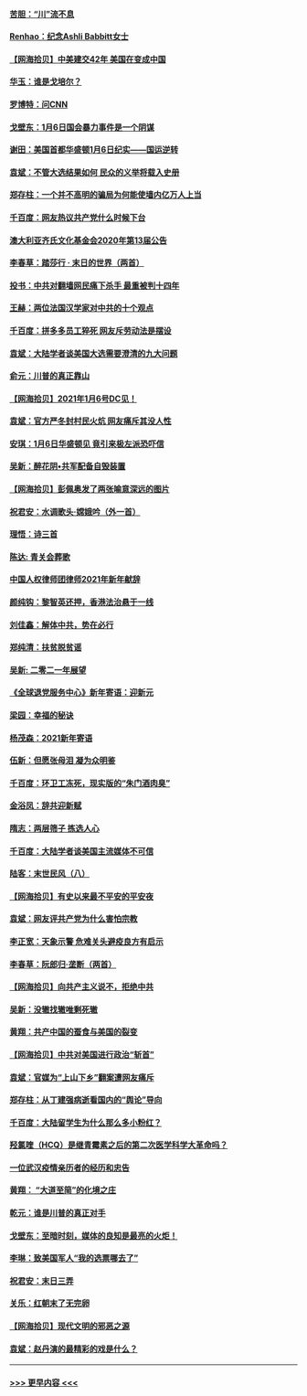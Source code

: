 #### [苦胆：“川”流不息](../pages/nsc993/n12678388.md?t=01102102) 
#### [Renhao：纪念Ashli Babbitt女士](../pages/nsc993/n12678359.md?t=01102102) 
#### [【网海拾贝】中美建交42年 美国在变成中国](../pages/nsc993/n12678324.md?t=01102102) 
#### [华玉：谁是戈培尔？](../pages/nsc993/n12677515.md?t=01102102) 
#### [罗博特：问CNN](../pages/nsc993/n12677172.md?t=01102102) 
#### [戈壁东：1月6日国会暴力事件是一个阴谋](../pages/nsc993/n12674639.md?t=01102102) 
#### [谢田：美国首都华盛顿1月6日纪实——国运逆转](../pages/nsc993/n12673190.md?t=01102102) 
#### [袁斌：不管大选结果如何 民众的义举将载入史册](../pages/nsc993/n12672787.md?t=01102102) 
#### [郑存柱：一个并不高明的骗局为何能使墙内亿万人上当](../pages/nsc993/n12671449.md?t=01102102) 
#### [千百度：网友热议共产党什么时候下台](../pages/nsc993/n12670442.md?t=01102102) 
#### [澳大利亚齐氏文化基金会2020年第13届公告](../pages/nsc993/n12670273.md?t=01102102) 
#### [李春草：踏莎行 · 末日的世界（两首）](../pages/nsc993/n12670253.md?t=01102102) 
#### [投书：中共对翻墙网民痛下杀手 最重被判十四年](../pages/nsc993/n12670190.md?t=01102102) 
#### [王赫：两位法国汉学家对中共的十个观点](../pages/nsc993/n12669593.md?t=01102102) 
#### [千百度：拼多多员工猝死 网友斥劳动法是摆设](../pages/nsc993/n12668081.md?t=01102102) 
#### [袁斌：大陆学者谈美国大选需要澄清的九大问题](../pages/nsc993/n12668023.md?t=01102102) 
#### [俞元：川普的真正靠山](../pages/nsc993/n12668000.md?t=01102102) 
#### [【网海拾贝】2021年1月6号DC见！](../pages/nsc993/n12664957.md?t=01102102) 
#### [袁斌：官方严冬封村民火炕 网友痛斥其没人性](../pages/nsc993/n12664882.md?t=01102102) 
#### [安琪：1月6日华盛顿见 竟引来极左派恐吓信](../pages/nsc993/n12664831.md?t=01102102) 
#### [吴新：醉花阴•共军配备自毁装置](../pages/nsc993/n12664766.md?t=01102102) 
#### [【网海拾贝】彭佩奥发了两张喻意深远的图片](../pages/nsc993/n12663515.md?t=01102102) 
#### [祝君安：水调歌头·嫦娥吟（外一首）](../pages/nsc993/n12663345.md?t=01102102) 
#### [理悟：诗三首](../pages/nsc993/n12663334.md?t=01102102) 
#### [陈达: 青关会葬歌](../pages/nsc993/n12663305.md?t=01102102) 
#### [中国人权律师团律师2021年新年献辞](../pages/nsc993/n12661792.md?t=01102102) 
#### [颜纯钩：黎智英还押，香港法治悬于一线](../pages/nsc993/n12661371.md?t=01102102) 
#### [刘佳鑫：解体中共，势在必行](../pages/nsc993/n12661335.md?t=01102102) 
#### [郑纯清：扶贫脱贫谣](../pages/nsc993/n12658729.md?t=01102102) 
#### [吴新: 二零二一年展望](../pages/nsc993/n12658664.md?t=01102102) 
#### [《全球退党服务中心》新年寄语：迎新元](../pages/nsc993/n12658408.md?t=01102102) 
#### [梁园：幸福的秘诀](../pages/nsc993/n12658061.md?t=01102102) 
#### [杨茂森：2021新年寄语](../pages/nsc993/n12658128.md?t=01102102) 
#### [伍新：但愿张母泪 凝为众明鉴](../pages/nsc993/n12656861.md?t=01102102) 
#### [千百度：环卫工冻死，现实版的“朱门酒肉臭”](../pages/nsc993/n12655588.md?t=01102102) 
#### [金浴凤：辞共迎新赋](../pages/nsc993/n12653369.md?t=01102102) 
#### [隋志：两层筛子 拣选人心](../pages/nsc993/n12653341.md?t=01102102) 
#### [千百度：大陆学者谈美国主流媒体不可信](../pages/nsc993/n12651269.md?t=01102102) 
#### [陆客：末世民风（八）](../pages/nsc993/n12648233.md?t=01102102) 
#### [【网海拾贝】有史以来最不平安的平安夜](../pages/nsc993/n12647164.md?t=01102102) 
#### [袁斌：网友评共产党为什么害怕宗教](../pages/nsc993/n12647003.md?t=01102102) 
#### [李正宽：天象示警 危难关头避疫良方有启示](../pages/nsc993/n12646262.md?t=01102102) 
#### [李春草：阮郎归‧垄断（两首）](../pages/nsc993/n12646302.md?t=01102102) 
#### [【网海拾贝】向共产主义说不，拒绝中共](../pages/nsc993/n12645941.md?t=01102102) 
#### [吴新：没辙找辙唯剩死辙](../pages/nsc993/n12643919.md?t=01102102) 
#### [黄翔：共产中国的蚕食与美国的裂变](../pages/nsc993/n12643727.md?t=01102102) 
#### [【网海拾贝】中共对美国进行政治“斩首”](../pages/nsc993/n12642290.md?t=01102102) 
#### [袁斌：官媒为“上山下乡”翻案遭网友痛斥](../pages/nsc993/n12642071.md?t=01102102) 
#### [郑存柱：从丁建强病逝看国内的“舆论”导向](../pages/nsc993/n12640944.md?t=01102102) 
#### [千百度：大陆留学生为什么那么多小粉红？](../pages/nsc993/n12639306.md?t=01102102) 
#### [羟氯喹（HCQ）是继青霉素之后的第二次医学科学大革命吗？](../pages/nsc993/n12638564.md?t=01102102) 
#### [一位武汉疫情亲历者的经历和忠告](../pages/nsc993/n12639029.md?t=01102102) 
#### [黄翔： “大道至简”的化境之庄](../pages/nsc993/n12637541.md?t=01102102) 
#### [乾元：谁是川普的真正对手](../pages/nsc993/n12637090.md?t=01102102) 
#### [戈壁东：至暗时刻，媒体的良知是最亮的火炬！](../pages/nsc993/n12637042.md?t=01102102) 
#### [李琳：致美国军人“我的选票哪去了”](../pages/nsc993/n12635351.md?t=01102102) 
#### [祝君安：末日三弄](../pages/nsc993/n12635324.md?t=01102102) 
#### [关乐：红朝末了无完卵](../pages/nsc993/n12635315.md?t=01102102) 
#### [【网海拾贝】现代文明的邪恶之源](../pages/nsc993/n12634425.md?t=01102102) 
#### [袁斌：赵丹演的最精彩的戏是什么？](../pages/nsc993/n12633316.md?t=01102102) 

----
#### [ >>> 更早内容 <<< ](../indexes/nsc993-earlier.md)
